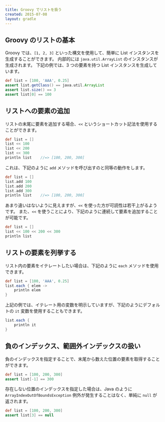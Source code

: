 ```yaml
---
title: Groovy でリストを扱う
created: 2015-07-08
layout: gradle
---
```


Groovy のリストの基本
----
Groovy では、`[1, 2, 3]` といった構文を使用して、簡単に List インスタンスを生成することができます。
内部的には `java.util.ArrayList` のインスタンスが生成されます。
下記の例では、3 つの要素を持つ List インスタンスを生成しています。

```groovy
def list = [100, 'AAA', 0.25]
assert list.getClass() == java.util.ArrayList
assert list.size() == 3
assert list[0] == 100
```

リストへの要素の追加
----
リストの末尾に要素を追加する場合、`<<` というショートカット記法を使用することができます。

```groovy
def list = []
list << 100
list << 200
list << 300
println list    //=> [100, 200, 300]
```

これは、下記のように `add` メソッドを呼び出すのと同等の動作をします。

```groovy
def list = []
list.add 100
list.add 200
list.add 300
println list    //=> [100, 200, 300]
```

あまり違いはないように見えますが、`<<` を使った方が可読性は若干上がるようです。
また、`<<` を使うことにより、下記のように連続して要素を追加することが可能です。

```groovy
def list = []
list << 100 << 200 << 300
println list
```

リストの要素を列挙する
----
リスト内の要素をイテレートしたい場合は、下記のように `each` メソッドを使用できます。

```groovy
def list = [100, 'AAA', 0.25]
list.each { elem ->
    println elem
}
```

上記の例では、イテレート用の変数を明示していますが、下記のようにデフォルトの `it` 変数を使用することもできます。

```groovy
list.each {
    println it
}
```


負のインデックス、範囲外インデックスの扱い
----
負のインデックスを指定することで、末尾から数えた位置の要素を取得することができます。

```groovy
def list = [100, 200, 300]
assert list[-1] == 300
```

存在しない位置のインデックスを指定した場合は、Java のように `ArrayIndexOutOfBoundsException` 例外が発生することはなく、単純に `null` が返されます。

```groovy
def list = [100, 200, 300]
assert list[3] == null
```


